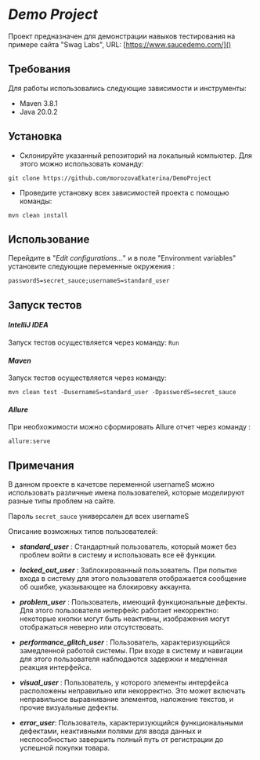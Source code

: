 # **_Demo Project_**

Проект предназначен для демонстрации навыков тестирования на примере сайта "Swag Labs",
URL: [https://www.saucedemo.com/]()

## **Требования**

Для работы использовались следующие зависимости и инструменты:

* Maven 3.8.1
* Java 20.0.2

## Установка

* Склонируйте указанный репозиторий на локальный компьютер.
  Для этого можно использовать команду:

```git clone https://github.com/morozovaEkaterina/DemoProject```

* Проведите установку всех зависимостей проекта с помощью команды:

```mvn clean install```

## Использование

Перейдите в "_Edit configurations..._" и в поле "Environment variables" установите следующие переменные окружения :

```passwordS=secret_sauce;usernameS=standard_user```

## Запуск тестов

#### _**IntelliJ IDEA**_

Запуск тестов осуществляется через команду: `Run`

#### **_Maven_**

Запуск тестов осуществляется через команду:

```mvn clean test -DusernameS=standard_user -DpasswordS=secret_sauce ```

#### **_Allure_**

При необхожимости можно сформировать Allure отчет через команду :

```allure:serve```

## Примечания

В данном проекте в качетсве переменной usernameS можно использовать различные имена пользователей,
которые моделируют разные типы проблем на сайте.

Пароль ```secret_sauce```  универсален дл всех usernameS

Описание возможных типов пользователей:

* _**standard_user**_ : Стандартный пользователь, который может без проблем войти в систему и использовать все её
  функции.

* **_locked_out_user_** : Заблокированный пользователь. При попытке входа в систему для этого пользователя отображается
  сообщение об ошибке, указывающее на блокировку аккаунта.

* **_problem_user_** : Пользователь, имеющий функциональные дефекты.
  Для этого пользователя интерфейс работает некорректно: некоторые кнопки могут быть неактивны, изображения могут
  отображаться неверно или отсутствовать.

* **_performance_glitch_user_** : Пользователь, характеризующийся замедленной работой системы.
  При входе в систему и навигации для этого пользователя наблюдаются задержки и медленная реакция интерфейса.

* _**visual_user**_ : Пользователь, у которого элементы интерфейса расположены неправильно или некорректно.
  Это может включать неправильное выравнивание элементов, наложение текстов, и прочие визуальные дефекты.

* **_error_user_**: Пользователь, характеризующийся функциональными дефектами,
  неактивными полями для ввода данных и неспособностью завершить полный путь от регистрации до успешной покупки товара.




